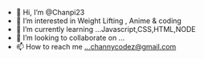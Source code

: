 - 👋 Hi, I’m @Chanpi23
- 👀 I’m interested in Weight Lifting , Anime & coding
- 🌱 I’m currently learning ...Javascript,CSS,HTML,NODE
- 💞️ I’m looking to collaborate on ...
- 📫 How to reach me ...channycodez@gmail.com

<!---
Chanpi23/Chanpi23 is a ✨ special ✨ repository because its `README.md` (this file) appears on your GitHub profile.
You can click the Preview link to take a look at your changes.
--->
